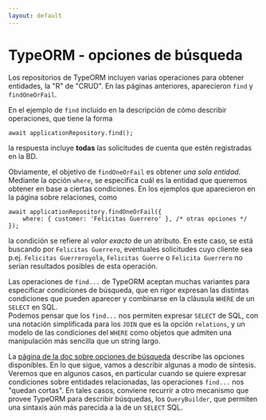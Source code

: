 ```yaml
---
layout: default
---
```


# TypeORM - opciones de búsqueda
Los repositorios de TypeORM incluyen varias operaciones para obtener entidades, la "R" de "CRUD". En las páginas anteriores, aparecieron `find` y `findOneOrFail`.

En el ejemplo de `find` incluido en la descripción de cómo describir operaciones, que tiene la forma
```typeorm
await applicationRepository.find();
```
la respuesta incluye **todas** las solicitudes de cuenta que estén registradas en la BD.

Obviamente, el objetivo de `findOneOrFail` es obtener _una sola entidad_. Mediante la opción `where`, se especifica cuál es la entidad que queremos obtener en base a ciertas condiciones. En los ejemplos que aparecieron en la página sobre relaciones, como
```typeorm
await applicationRepository.findOneOrFail({ 
    where: { customer: 'Felicitas Guerrero' }, /* otras opciones */
});
```
la condición se refiere al _valor exacto_ de un atributo. En este caso, se está buscando por `Felicitas Guerrero`, eventuales solicitudes cuyo cliente sea p.ej. `Felicitas Guerreroyola`, `Felicitas Guerre` o `Felicita Guerrero` no serían resultados posibles de esta operación.

Las operaciones de `find...` de TypeORM aceptan muchas variantes para especificar condiciones de búsqueda, que en rigor expresan las distintas condiciones que pueden aparecer y combinarse en la cláusula `WHERE` de un `SELECT` en SQL.  
Podemos pensar que los `find...` nos permiten expresar `SELECT` de SQL, con una notación simplificada para los `JOIN` que es la opción `relations`, y un modelo de las condiciones del `WHERE` como objetos que admiten una manipulación más sencilla que un string largo.

La [página de la doc sobre opciones de búsqueda](https://typeorm.io/#/find-options) describe las opciones disponibles. En lo que sigue, vamos a describir algunas a modo de síntesis.  
Veremos que en algunos casos, en particular cuando se quiere expresar condiciones sobre entidades relacionadas, las operaciones `find...` nos "quedan cortas". 
En tales casos, conviene recurrir a otro mecanismo que provee TypeORM para describir búsquedas, los `QueryBuilder`, que permiten una sintaxis aún más parecida a la de un `SELECT` SQL.